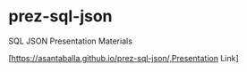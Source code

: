 # prez-sql-json
SQL JSON Presentation Materials

[https://asantaballa.github.io/prez-sql-json/,Presentation Link]

